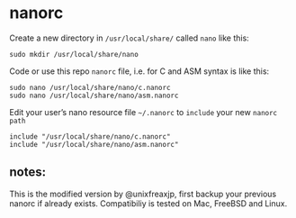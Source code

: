 # nanorc

Create a new directory in `/usr/local/share/` called `nano` like this:
```
sudo mkdir /usr/local/share/nano
```

Code or use this repo `nanorc` file, i.e. for C and ASM syntax is like this:
```
sudo nano /usr/local/share/nano/c.nanorc
sudo nano /usr/local/share/nano/asm.nanorc
```

Edit your user’s nano resource file `~/.nanorc` to `include` your new `nanorc path`
```
include "/usr/local/share/nano/c.nanorc"
include "/usr/local/share/nano/asm.nanorc"
```
## notes:

This is the modified version by @unixfreaxjp, first backup your previous nanorc if already exists.
Compatibiliy is tested on Mac, FreeBSD and Linux.
